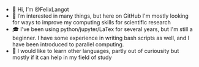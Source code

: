 - 👋 Hi, I’m @FelixLangot
- 👀 I’m interested in many things, but here on GitHub I'm mostly looking for ways to improve my computing skills for scientific research
- :mortar_board: I've been using python/jupyter/LaTex for several years, but I'm still a beginner. I have some experience in writing bash scripts as well, and I have been introduced to parallel computing.
- 🌱 I would like to learn other languages, partly out of curiousity but mostly if it can help in my field of study

<!---
FelixLangot/FelixLangot is a ✨ special ✨ repository because its `README.md` (this file) appears on your GitHub profile.
You can click the Preview link to take a look at your changes.
--->
